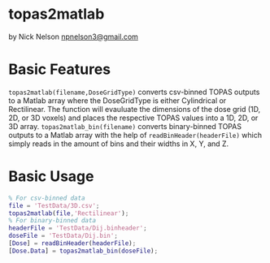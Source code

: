 # topas2matlab
by Nick Nelson <npnelson3@gmail.com>

# Basic Features
`topas2matlab(filename,DoseGridType)` converts csv-binned TOPAS outputs to a Matlab array where the DoseGridType is either Cylindrical or Rectilinear. The function will evauluate the dimensions of the dose grid (1D, 2D, or 3D voxels) and places the respective TOPAS values into a 1D, 2D, or 3D array. `topas2matlab_bin(filename)` converts binary-binned TOPAS outputs to a Matlab array with the help of `readBinHeader(headerFile)` which simply reads in the amount of bins and their widths in X, Y, and Z.

# Basic Usage
```matlab
% For csv-binned data
file = 'TestData/3D.csv';
topas2matlab(file,'Rectilinear');
% For binary-binned data
headerFile = 'TestData/Dij.binheader';
doseFile = 'TestData/Dij.bin';
[Dose] = readBinHeader(headerFile);
[Dose.Data] = topas2matlab_bin(doseFile);
```

